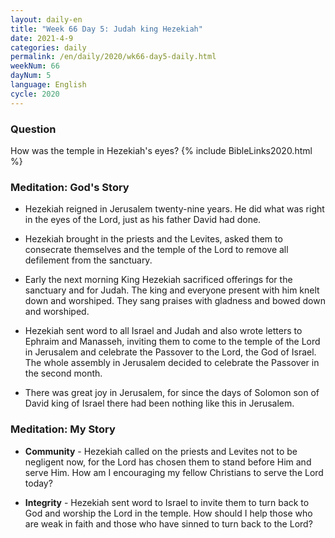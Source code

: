 ```yaml
---
layout: daily-en
title: "Week 66 Day 5: Judah king Hezekiah"
date: 2021-4-9
categories: daily
permalink: /en/daily/2020/wk66-day5-daily.html
weekNum: 66
dayNum: 5
language: English
cycle: 2020
---
```

### Question     
How was the temple in Hezekiah's eyes?
{% include BibleLinks2020.html %} 

### Meditation: God's Story   
+ Hezekiah reigned in Jerusalem twenty-nine years. He did what was right in the eyes of the Lord, just as his father David had done. 

+ Hezekiah brought in the priests and the Levites, asked them to consecrate themselves and the temple of the Lord to remove all defilement from the sanctuary. 

+ Early the next morning King Hezekiah sacrificed offerings for the sanctuary and for Judah. The king and everyone present with him knelt down and worshiped. They sang praises with gladness and bowed down and worshiped. 

+ Hezekiah sent word to all Israel and Judah and also wrote letters to Ephraim and Manasseh, inviting them to come to the temple of the Lord in Jerusalem and celebrate the Passover to the Lord, the God of Israel. The whole assembly in Jerusalem decided to celebrate the Passover in the second month. 

+ There was great joy in Jerusalem, for since the days of Solomon son of David king of Israel there had been nothing like this in Jerusalem. 

### Meditation: My Story   
+ **Community** - Hezekiah called on the priests and Levites not to be negligent now, for the Lord has chosen them to stand before Him and serve Him. How am I encouraging my fellow Christians to serve the Lord today? 

+ **Integrity** - Hezekiah sent word to Israel to invite them to turn back to God and worship the Lord in the temple. How should I help those who are weak in faith and those who have sinned to turn back to the Lord? 
